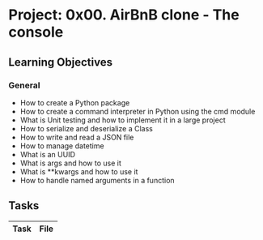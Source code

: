 # Project: 0x00. AirBnB clone - The console

<h2>Learning Objectives</h2>

<h3>General</h3>

<ul>
<li>How to create a Python package</li>
<li>How to create a command interpreter in Python using the cmd module</li>
<li>What is Unit testing and how to implement it in a large project</li>
<li>How to serialize and deserialize a Class</li>
<li>How to write and read a JSON file</li>
<li>How to manage datetime</li>
<li>What is an UUID</li>
<li>What is args and how to use it</li>
<li>What is **kwargs and how to use it</li>
<li>How to handle named arguments in a function</li>
</ul>

<h2>Tasks</h2>

| Task | File |
| ---- | ---- |
